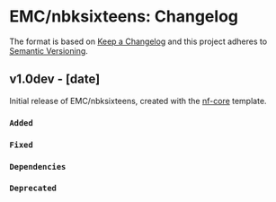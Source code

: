 # EMC/nbksixteens: Changelog

The format is based on [Keep a Changelog](https://keepachangelog.com/en/1.0.0/)
and this project adheres to [Semantic Versioning](https://semver.org/spec/v2.0.0.html).

## v1.0dev - [date]

Initial release of EMC/nbksixteens, created with the [nf-core](https://nf-co.re/) template.

### `Added`

### `Fixed`

### `Dependencies`

### `Deprecated`
